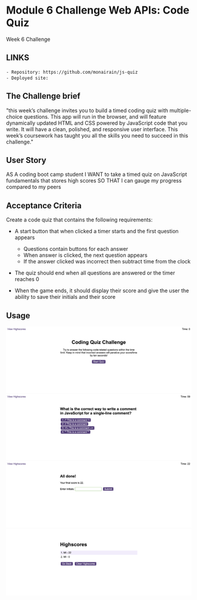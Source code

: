 # Module 6 Challenge Web APIs: Code Quiz

Week 6 Challenge

## LINKS

    - Repository: https://github.com/monairain/js-quiz 
    - Deployed site:

## The Challenge brief

"this week’s challenge invites you to build a timed coding quiz with multiple-choice questions. This app will run in the browser, and will feature dynamically updated HTML and CSS powered by JavaScript code that you write. It will have a clean, polished, and responsive user interface. This week’s coursework has taught you all the skills you need to succeed in this challenge."

## User Story

AS A coding boot camp student
I WANT to take a timed quiz on JavaScript fundamentals that stores high scores
SO THAT I can gauge my progress compared to my peers

## Acceptance Criteria

Create a code quiz that contains the following requirements:

* A start button that when clicked a timer starts and the first question appears
 
  * Questions contain buttons for each answer
  * When answer is clicked, the next question appears
  * If the answer clicked was incorrect then subtract time from the clock

* The quiz should end when all questions are answered or the timer reaches 0
* When the game ends, it should display their score and give the user the ability to save their initials and their score

## Usage

![alt text](assets/screenshots/Screenshot%201.png)
![alt text](assets/screenshots/Screenshot%202.png)
![alt text](assets/screenshots/Screenshot%203.png)
![alt text](assets/screenshots/Screenshot%204.png)